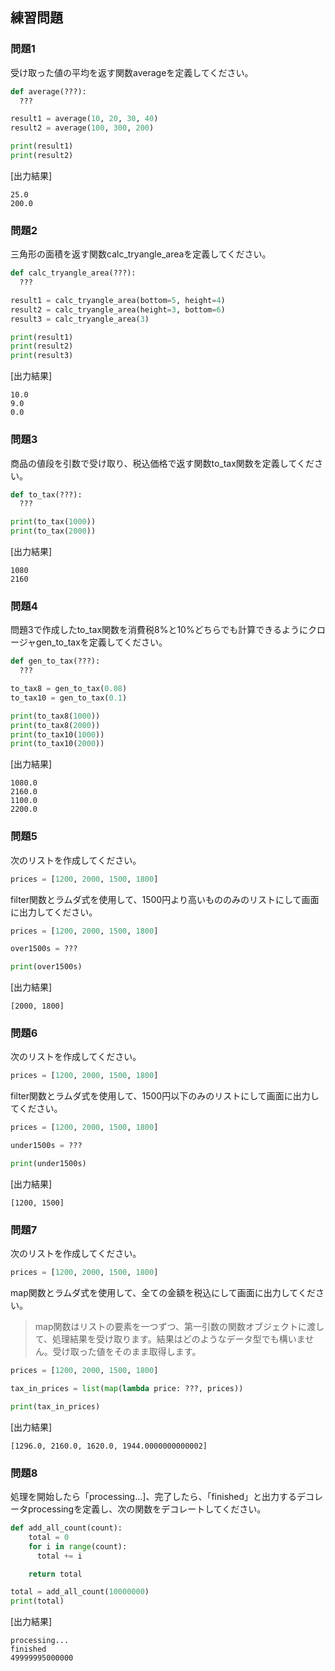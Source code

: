 ## 練習問題

### 問題1
受け取った値の平均を返す関数averageを定義してください。

```python
def average(???):
  ???

result1 = average(10, 20, 30, 40)
result2 = average(100, 300, 200)

print(result1)
print(result2)
```

[出力結果]

```
25.0
200.0
```

### 問題2
三角形の面積を返す関数calc_tryangle_areaを定義してください。

```python
def calc_tryangle_area(???):
  ???

result1 = calc_tryangle_area(bottom=5, height=4)
result2 = calc_tryangle_area(height=3, bottom=6)
result3 = calc_tryangle_area(3)

print(result1)
print(result2)
print(result3)
```

[出力結果]

```
10.0
9.0
0.0
```

### 問題3
商品の値段を引数で受け取り、税込価格で返す関数to_tax関数を定義してください。

```python
def to_tax(???):
  ???

print(to_tax(1000))
print(to_tax(2000))
```

[出力結果]

```
1080
2160
```

### 問題4
問題3で作成したto_tax関数を消費税8%と10%どちらでも計算できるようにクロージャgen_to_taxを定義してください。

```python
def gen_to_tax(???):
  ???

to_tax8 = gen_to_tax(0.08)
to_tax10 = gen_to_tax(0.1)

print(to_tax8(1000))
print(to_tax8(2000))
print(to_tax10(1000))
print(to_tax10(2000))
```

[出力結果]

```
1080.0
2160.0
1100.0
2200.0
```

### 問題5
次のリストを作成してください。

```python
prices = [1200, 2000, 1500, 1800]
```

filter関数とラムダ式を使用して、1500円より高いもののみのリストにして画面に出力してください。

```python
prices = [1200, 2000, 1500, 1800]

over1500s = ???

print(over1500s)
```

[出力結果]

```
[2000, 1800]
```

### 問題6

次のリストを作成してください。

```python
prices = [1200, 2000, 1500, 1800]
```

filter関数とラムダ式を使用して、1500円以下のみのリストにして画面に出力してください。

```python
prices = [1200, 2000, 1500, 1800]

under1500s = ???

print(under1500s)
```

[出力結果]

```
[1200, 1500]
```

### 問題7
次のリストを作成してください。

```python
prices = [1200, 2000, 1500, 1800]
```

map関数とラムダ式を使用して、全ての金額を税込にして画面に出力してください。

> map関数はリストの要素を一つずつ、第一引数の関数オブジェクトに渡して、処理結果を受け取ります。結果はどのようなデータ型でも構いません。受け取った値をそのまま取得します。

```python
prices = [1200, 2000, 1500, 1800]

tax_in_prices = list(map(lambda price: ???, prices))

print(tax_in_prices)
```

[出力結果]

```
[1296.0, 2160.0, 1620.0, 1944.0000000000002]
```

### 問題8
処理を開始したら「processing...]、完了したら、「finished」と出力するデコレータprocessingを定義し、次の関数をデコレートしてください。

```python
def add_all_count(count):
    total = 0
    for i in range(count):
      total += i

    return total

total = add_all_count(10000000)
print(total)
```

[出力結果]

```
processing...
finished
49999995000000
```
